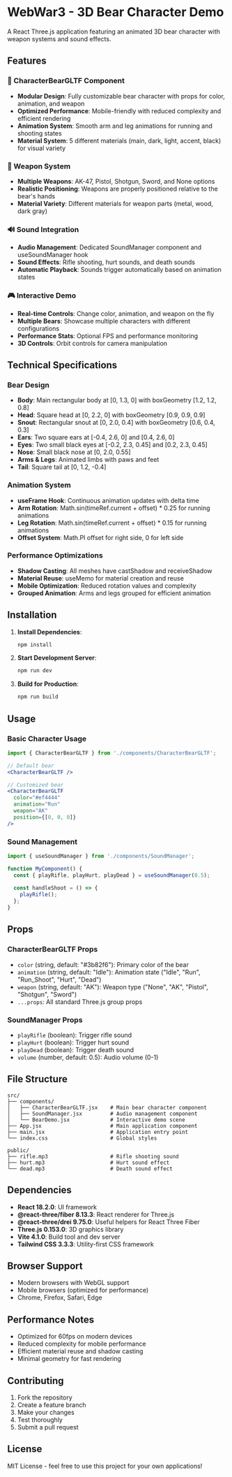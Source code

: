 # WebWar3 - 3D Bear Character Demo

A React Three.js application featuring an animated 3D bear character with weapon systems and sound effects.

## Features

### 🐻 CharacterBearGLTF Component
- **Modular Design**: Fully customizable bear character with props for color, animation, and weapon
- **Optimized Performance**: Mobile-friendly with reduced complexity and efficient rendering
- **Animation System**: Smooth arm and leg animations for running and shooting states
- **Material System**: 5 different materials (main, dark, light, accent, black) for visual variety

### 🎯 Weapon System
- **Multiple Weapons**: AK-47, Pistol, Shotgun, Sword, and None options
- **Realistic Positioning**: Weapons are properly positioned relative to the bear's hands
- **Material Variety**: Different materials for weapon parts (metal, wood, dark gray)

### 🔊 Sound Integration
- **Audio Management**: Dedicated SoundManager component and useSoundManager hook
- **Sound Effects**: Rifle shooting, hurt sounds, and death sounds
- **Automatic Playback**: Sounds trigger automatically based on animation states

### 🎮 Interactive Demo
- **Real-time Controls**: Change color, animation, and weapon on the fly
- **Multiple Bears**: Showcase multiple characters with different configurations
- **Performance Stats**: Optional FPS and performance monitoring
- **3D Controls**: Orbit controls for camera manipulation

## Technical Specifications

### Bear Design
- **Body**: Main rectangular body at [0, 1.3, 0] with boxGeometry [1.2, 1.2, 0.8]
- **Head**: Square head at [0, 2.2, 0] with boxGeometry [0.9, 0.9, 0.9]
- **Snout**: Rectangular snout at [0, 2.0, 0.4] with boxGeometry [0.6, 0.4, 0.3]
- **Ears**: Two square ears at [-0.4, 2.6, 0] and [0.4, 2.6, 0]
- **Eyes**: Two small black eyes at [-0.2, 2.3, 0.45] and [0.2, 2.3, 0.45]
- **Nose**: Small black nose at [0, 2.0, 0.55]
- **Arms & Legs**: Animated limbs with paws and feet
- **Tail**: Square tail at [0, 1.2, -0.4]

### Animation System
- **useFrame Hook**: Continuous animation updates with delta time
- **Arm Rotation**: Math.sin(timeRef.current + offset) * 0.25 for running animations
- **Leg Rotation**: Math.sin(timeRef.current + offset) * 0.15 for running animations
- **Offset System**: Math.PI offset for right side, 0 for left side

### Performance Optimizations
- **Shadow Casting**: All meshes have castShadow and receiveShadow
- **Material Reuse**: useMemo for material creation and reuse
- **Mobile Optimization**: Reduced rotation values and complexity
- **Grouped Animation**: Arms and legs grouped for efficient animation

## Installation

1. **Install Dependencies**:
   ```bash
   npm install
   ```

2. **Start Development Server**:
   ```bash
   npm run dev
   ```

3. **Build for Production**:
   ```bash
   npm run build
   ```

## Usage

### Basic Character Usage
```jsx
import { CharacterBearGLTF } from './components/CharacterBearGLTF';

// Default bear
<CharacterBearGLTF />

// Customized bear
<CharacterBearGLTF 
  color="#ef4444"
  animation="Run"
  weapon="AK"
  position={[0, 0, 0]}
/>
```

### Sound Management
```jsx
import { useSoundManager } from './components/SoundManager';

function MyComponent() {
  const { playRifle, playHurt, playDead } = useSoundManager(0.5);
  
  const handleShoot = () => {
    playRifle();
  };
}
```

## Props

### CharacterBearGLTF Props
- `color` (string, default: "#3b82f6"): Primary color of the bear
- `animation` (string, default: "Idle"): Animation state ("Idle", "Run", "Run_Shoot", "Hurt", "Dead")
- `weapon` (string, default: "AK"): Weapon type ("None", "AK", "Pistol", "Shotgun", "Sword")
- `...props`: All standard Three.js group props

### SoundManager Props
- `playRifle` (boolean): Trigger rifle sound
- `playHurt` (boolean): Trigger hurt sound
- `playDead` (boolean): Trigger death sound
- `volume` (number, default: 0.5): Audio volume (0-1)

## File Structure

```
src/
├── components/
│   ├── CharacterBearGLTF.jsx    # Main bear character component
│   ├── SoundManager.jsx         # Audio management component
│   └── BearDemo.jsx             # Interactive demo scene
├── App.jsx                      # Main application component
├── main.jsx                     # Application entry point
└── index.css                    # Global styles

public/
├── rifle.mp3                    # Rifle shooting sound
├── hurt.mp3                     # Hurt sound effect
└── dead.mp3                     # Death sound effect
```

## Dependencies

- **React 18.2.0**: UI framework
- **@react-three/fiber 8.13.3**: React renderer for Three.js
- **@react-three/drei 9.75.0**: Useful helpers for React Three Fiber
- **Three.js 0.153.0**: 3D graphics library
- **Vite 4.1.0**: Build tool and dev server
- **Tailwind CSS 3.3.3**: Utility-first CSS framework

## Browser Support

- Modern browsers with WebGL support
- Mobile browsers (optimized for performance)
- Chrome, Firefox, Safari, Edge

## Performance Notes

- Optimized for 60fps on modern devices
- Reduced complexity for mobile performance
- Efficient material reuse and shadow casting
- Minimal geometry for fast rendering

## Contributing

1. Fork the repository
2. Create a feature branch
3. Make your changes
4. Test thoroughly
5. Submit a pull request

## License

MIT License - feel free to use this project for your own applications! 